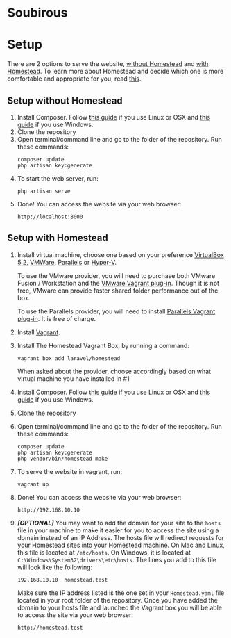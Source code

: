 # Soubirous

# Setup
There are 2 options to serve the website, [without Homestead](#setup-without-homestead) and [with Homestead](#setup-with-homestead). To learn more about Homestead and decide which one is more comfortable and appropriate for you, read [this](https://laravel.com/docs/5.6/homestead#introduction).
## Setup without Homestead
1. Install Composer. Follow [this guide](https://getcomposer.org/doc/00-intro.md#installation-linux-unix-osx) if you use Linux or OSX and [this guide](https://getcomposer.org/doc/00-intro.md#installation-windows) if you use Windows.
2. Clone the repository
3. Open terminal/command line and go to the folder of the repository. Run these commands:
   ```
   composer update
   php artisan key:generate
   ```
4. To start the web server, run:
   ```
   php artisan serve
   ```
5. Done! You can access the website via your web browser:
   ```
   http://localhost:8000
   ```


## Setup with Homestead
1. Install virtual machine, choose one based on your preference [VirtualBox 5.2](https://www.virtualbox.org/wiki/Downloads), [VMWare](https://www.vmware.com/), [Parallels](https://www.parallels.com/products/desktop/) or [Hyper-V](https://docs.microsoft.com/en-us/virtualization/hyper-v-on-windows/quick-start/enable-hyper-v). 

   To use the VMware provider, you will need to purchase both VMware Fusion / Workstation and the [VMware Vagrant plug-in](https://www.vagrantup.com/vmware). Though it is not free, VMware can provide faster shared folder performance out of the box.

   To use the Parallels provider, you will need to install [Parallels Vagrant plug-in](https://github.com/Parallels/vagrant-parallels). It is free of charge.

2. Install [Vagrant](https://www.vagrantup.com/downloads.html).
3. Install The Homestead Vagrant Box, by running a command:
   ```
   vagrant box add laravel/homestead
   ```
   When asked about the provider, choose accordingly based on what virtual machine you have installed in #1
4. Install Composer. Follow [this guide](https://getcomposer.org/doc/00-intro.md#installation-linux-unix-osx) if you use Linux or OSX and [this guide](https://getcomposer.org/doc/00-intro.md#installation-windows) if you use Windows.
5. Clone the repository
6. Open terminal/command line and go to the folder of the repository. Run these commands:
   ```
   composer update
   php artisan key:generate
   php vendor/bin/homestead make
   ```
7. To serve the website in vagrant, run:
   ```
   vagrant up
   ```
8. Done! You can access the website via your web browser:
   ```
   http://192.168.10.10
   ```
9. __*[OPTIONAL]*__ You may want to add the domain for your site to the `hosts` file in your machine to make it easier for you to access the site using a domain instead of an IP Address. The  hosts file will redirect requests for your Homestead sites into your Homestead machine. On Mac and Linux, this file is located at `/etc/hosts`. On Windows, it is located at  `C:\Windows\System32\drivers\etc\hosts`. The lines you add to this file will look like the following: 
   ```
   192.168.10.10  homestead.test
   ```
   Make sure the IP address listed is the one set in your `Homestead.yaml` file located in your root folder of the repository. Once you have added the domain to your hosts file and launched the Vagrant box you will be able to access the site via your web browser:
   ```
   http://homestead.test
   ```
